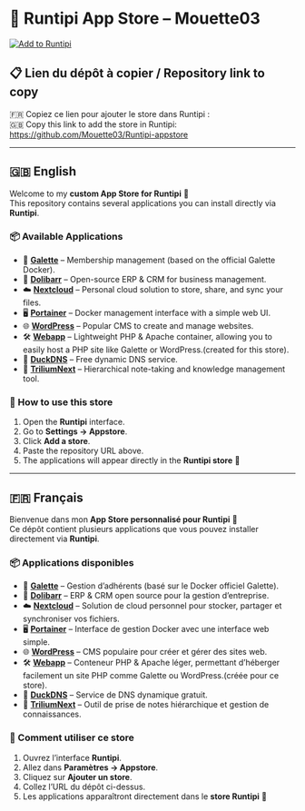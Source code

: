 # 🛒 Runtipi App Store – Mouette03

[![Add to Runtipi](https://img.shields.io/badge/Add%20to-Runtipi-blue?style=for-the-badge&logo=appveyor)](https://github.com/Mouette03/Runtipi-appstore)

## 📋 Lien du dépôt à copier / Repository link to copy
🇫🇷 Copiez ce lien pour ajouter le store dans Runtipi :  
🇬🇧 Copy this link to add the store in Runtipi:   https://github.com/Mouette03/Runtipi-appstore

---

## 🇬🇧 English
Welcome to my **custom App Store for Runtipi** 🎉  
This repository contains several applications you can install directly via **Runtipi**.

### 📦 Available Applications
- 📝 [**Galette**](./apps/galette) – Membership management (based on the official Galette Docker).
- 🏢 [**Dolibarr**](./apps/dolibarr) – Open-source ERP & CRM for business management.
- ☁️ [**Nextcloud**](./apps/nextclood) – Personal cloud solution to store, share, and sync your files.
- 🖥️ [**Portainer**](./apps/portainer) – Docker management interface with a simple web UI.
- 🌐 [**WordPress**](./apps/wordpress) – Popular CMS to create and manage websites.
- 🛠️ [**Webapp**](./apps/webapp) – Lightweight PHP & Apache container, allowing you to easily host a PHP site like Galette or WordPress.(created for this store).
- 🦆 [**DuckDNS**](./apps/duckdns) – Free dynamic DNS service.
- 📒 [**TriliumNext**](./apps/triliumnext) – Hierarchical note-taking and knowledge management tool.

### 🚀 How to use this store
1. Open the **Runtipi** interface.  
2. Go to **Settings → Appstore**.  
3. Click **Add a store**.  
4. Paste the repository URL above.  
5. The applications will appear directly in the **Runtipi store** 🎉

---

## 🇫🇷 Français
Bienvenue dans mon **App Store personnalisé pour Runtipi** 🎉  
Ce dépôt contient plusieurs applications que vous pouvez installer directement via **Runtipi**.

### 📦 Applications disponibles
- 📝 [**Galette**](./apps/galette) – Gestion d’adhérents (basé sur le Docker officiel Galette).
- 🏢 [**Dolibarr**](./apps/dolibarr) – ERP & CRM open source pour la gestion d’entreprise.
- ☁️ [**Nextcloud**](./apps/nextclood) – Solution de cloud personnel pour stocker, partager et synchroniser vos fichiers.
- 🖥️ [**Portainer**](./apps/portainer) – Interface de gestion Docker avec une interface web simple.
- 🌐 [**WordPress**](./apps/wordpress) – CMS populaire pour créer et gérer des sites web.
- 🛠️ [**Webapp**](./apps/webapp) – Conteneur PHP & Apache léger, permettant d’héberger facilement un site PHP comme Galette ou WordPress.(créée pour ce store).
- 🦆 [**DuckDNS**](./apps/duckdns) – Service de DNS dynamique gratuit.
- 📒 [**TriliumNext**](./apps/triliumnext) – Outil de prise de notes hiérarchique et gestion de connaissances.

### 🚀 Comment utiliser ce store
1. Ouvrez l’interface **Runtipi**.  
2. Allez dans **Paramètres → Appstore**.  
3. Cliquez sur **Ajouter un store**.  
4. Collez l’URL du dépôt ci-dessus.  
5. Les applications apparaîtront directement dans le **store Runtipi** 🎉 
